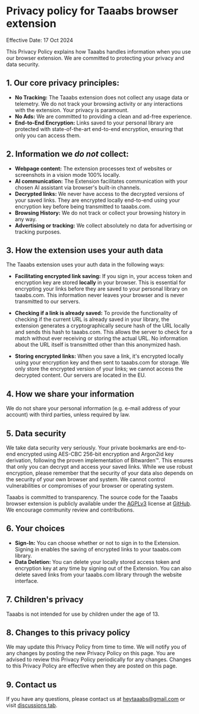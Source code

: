 # Privacy policy for Taaabs browser extension

Effective Date: 17 Oct 2024

This Privacy Policy explains how Taaabs handles information when you use our browser extension. We are committed to protecting your privacy and data security.

## **1. Our core privacy principles:**

- **No Tracking:** The Taaabs extension does not collect any usage data or telemetry. We do not track your browsing activity or any interactions with the extension. Your privacy is paramount.
- **No Ads:** We are committed to providing a clean and ad-free experience.
- **End-to-End Encryption:** Links saved to your personal library are protected with state-of-the-art end-to-end encryption, ensuring that only you can access them.

## **2. Information we _do not_ collect:**

- **Webpage content:** The extension processes text of websites or screenshots in a vision mode 100% locally.
- **AI communication:** The Extension facilitates communication with your chosen AI assistant via browser's built-in channels.
- **Decrypted links:** We never have access to the decrypted versions of your saved links. They are encrypted locally end-to-end using your encryption key before being transmitted to taaabs.com.
- **Browsing History:** We do not track or collect your browsing history in any way.
- **Advertising or tracking:** We collect absolutely no data for advertising or tracking purposes.

## 3. How the extension uses your auth data

The Taaabs extension uses your auth data in the following ways:

- **Facilitating encrypted link saving:** If you sign in, your access token and encryption key are stored **locally** in your browser. This is essential for encrypting your links before they are saved to your personal library on taaabs.com. This information never leaves your browser and is never transmitted to our servers.

- **Checking if a link is already saved:** To provide the functionality of checking if the current URL is already saved in your library, the extension generates a cryptographically secure hash of the URL locally and sends this hash to taaabs.com. This allows the server to check for a match without ever receiving or storing the actual URL. No information about the URL itself is transmitted other than this anonymized hash.

- **Storing encrypted links:** When you save a link, it's encrypted locally using your encryption key and then sent to taaabs.com for storage. We only store the encrypted version of your links; we cannot access the decrypted content. Our servers are located in the EU.

## **4. How we share your information**

We do not share your personal information (e.g. e-mail address of your account) with third parties, unless required by law.

## **5. Data security**

We take data security very seriously. Your private bookmarks are end-to-end encrypted using AES-CBC 256-bit encryption and Argon2id key derivation, following the proven implementation of Bitwarden™. This ensures that only you can decrypt and access your saved links. While we use robust encryption, please remember that the security of your data also depends on the security of your own browser and system. We cannot control vulnerabilities or compromises of your browser or operating system.

Taaabs is committed to transparency. The source code for the Taaabs browser extension is publicly available under the [AGPLv3](https://github.com/taaabs/taaabs/blob/master/packages/web-extension/LICENSE) license at [GitHub](https://github.com/taaabs/taaabs/tree/master/packages/web-extension). We encourage community review and contributions.

## **6. Your choices**

- **Sign-In:** You can choose whether or not to sign in to the Extension. Signing in enables the saving of encrypted links to your taaabs.com library.
- **Data Deletion:** You can delete your locally stored access token and encryption key at any time by signing out of the Extension. You can also delete saved links from your taaabs.com library through the website interface.

## **7. Children's privacy**

Taaabs is not intended for use by children under the age of 13.

## **8. Changes to this privacy policy**

We may update this Privacy Policy from time to time. We will notify you of any changes by posting the new Privacy Policy on this page. You are advised to review this Privacy Policy periodically for any changes. Changes to this Privacy Policy are effective when they are posted on this page.

## **9. Contact us**

If you have any questions, please contact us at [heytaaabs@gmail.com](heytaaabs@gmail.com) or visit [discussions tab](https://github.com/taaabs/taaabs/discussions).

